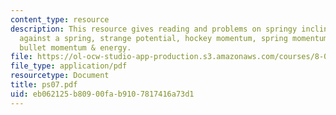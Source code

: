 ```yaml
---
content_type: resource
description: This resource gives reading and problems on springy incline, working
  against a spring, strange potential, hockey momentum, spring momentum & energy and
  bullet momentum & energy.
file: https://ol-ocw-studio-app-production.s3.amazonaws.com/courses/8-01l-physics-i-classical-mechanics-fall-2005/eb062125b80900fab9107817416a73d1_ps07.pdf
file_type: application/pdf
resourcetype: Document
title: ps07.pdf
uid: eb062125-b809-00fa-b910-7817416a73d1
---
```

